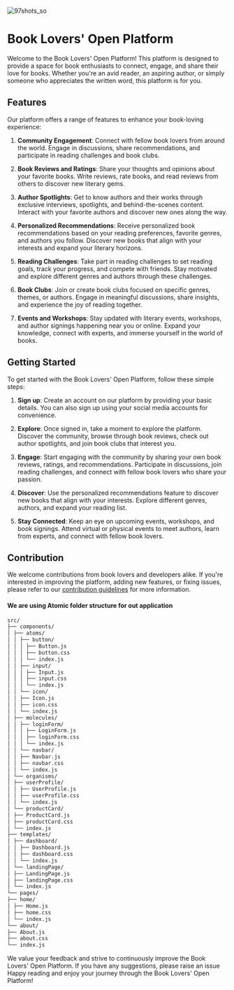![97shots_so](https://github.com/Bookhive-Club/Bookhive-Client/assets/54102389/d6aa026f-1480-469a-8d34-ca6dd7c60a54)

# Book Lovers' Open Platform

Welcome to the Book Lovers' Open Platform! This platform is designed to provide a space for book enthusiasts to connect, engage, and share their love for books. Whether you're an avid reader, an aspiring author, or simply someone who appreciates the written word, this platform is for you.

## Features

Our platform offers a range of features to enhance your book-loving experience:

1. **Community Engagement**: Connect with fellow book lovers from around the world. Engage in discussions, share recommendations, and participate in reading challenges and book clubs.

2. **Book Reviews and Ratings**: Share your thoughts and opinions about your favorite books. Write reviews, rate books, and read reviews from others to discover new literary gems.

3. **Author Spotlights**: Get to know authors and their works through exclusive interviews, spotlights, and behind-the-scenes content. Interact with your favorite authors and discover new ones along the way.

4. **Personalized Recommendations**: Receive personalized book recommendations based on your reading preferences, favorite genres, and authors you follow. Discover new books that align with your interests and expand your literary horizons.

5. **Reading Challenges**: Take part in reading challenges to set reading goals, track your progress, and compete with friends. Stay motivated and explore different genres and authors through these challenges.

6. **Book Clubs**: Join or create book clubs focused on specific genres, themes, or authors. Engage in meaningful discussions, share insights, and experience the joy of reading together.

7. **Events and Workshops**: Stay updated with literary events, workshops, and author signings happening near you or online. Expand your knowledge, connect with experts, and immerse yourself in the world of books.

## Getting Started

To get started with the Book Lovers' Open Platform, follow these simple steps:

1. **Sign up**: Create an account on our platform by providing your basic details. You can also sign up using your social media accounts for convenience.

2. **Explore**: Once signed in, take a moment to explore the platform. Discover the community, browse through book reviews, check out author spotlights, and join book clubs that interest you.

3. **Engage**: Start engaging with the community by sharing your own book reviews, ratings, and recommendations. Participate in discussions, join reading challenges, and connect with fellow book lovers who share your passion.

4. **Discover**: Use the personalized recommendations feature to discover new books that align with your interests. Explore different genres, authors, and expand your reading list.

5. **Stay Connected**: Keep an eye on upcoming events, workshops, and book signings. Attend virtual or physical events to meet authors, learn from experts, and connect with fellow book lovers.

## Contribution

We welcome contributions from book lovers and developers alike. If you're interested in improving the platform, adding new features, or fixing issues, please refer to our [contribution guidelines](./CONTRBUTING.md) for more information.

#### We are using Atomic folder structure for out application

```md
src/
├── components/
│ ├── atoms/
│ │ ├── button/
│ │ │ ├── Button.js
│ │ │ ├── button.css
│ │ │ └── index.js
│ │ ├── input/
│ │ │ ├── Input.js
│ │ │ ├── input.css
│ │ │ └── index.js
│ │ └── icon/
│ │ ├── Icon.js
│ │ ├── icon.css
│ │ └── index.js
│ ├── molecules/
│ │ ├── loginForm/
│ │ │ ├── LoginForm.js
│ │ │ ├── loginForm.css
│ │ │ └── index.js
│ │ └── navbar/
│ │ ├── Navbar.js
│ │ ├── navbar.css
│ │ └── index.js
│ └── organisms/
│ ├── userProfile/
│ │ ├── UserProfile.js
│ │ ├── userProfile.css
│ │ └── index.js
│ └── productCard/
│ ├── ProductCard.js
│ ├── productCard.css
│ └── index.js
├── templates/
│ ├── dashboard/
│ │ ├── Dashboard.js
│ │ ├── dashboard.css
│ │ └── index.js
│ └── landingPage/
│ ├── LandingPage.js
│ ├── landingPage.css
│ └── index.js
└── pages/
├── home/
│ ├── Home.js
│ ├── home.css
│ └── index.js
└── about/
├── About.js
├── about.css
└── index.js
```

We value your feedback and strive to continuously improve the Book Lovers' Open Platform. If you have any suggestions, please raise an issue
Happy reading and enjoy your journey through the Book Lovers' Open Platform!
